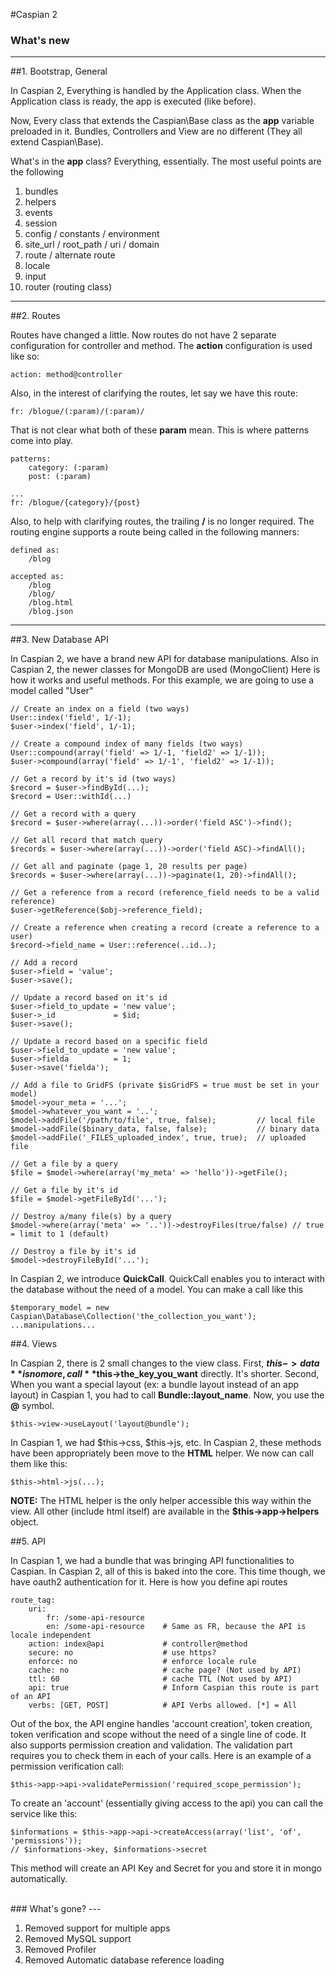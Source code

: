 #Caspian 2

### What's new
---

##1. Bootstrap, General

In Caspian 2, Everything is handled by the Application class. When the Application class is ready, the app is executed (like before).

Now, Every class that extends the Caspian\Base class as the **app** variable preloaded in it. Bundles, Controllers and View are no different (They all extend Caspian\Base).

What's in the **app** class? Everything, essentially. The most useful points are the following

1. bundles
2. helpers
3. events
4. session
5. config / constants / environment
6. site_url / root_path / uri / domain
7. route / alternate route
8. locale
9. input
10. router (routing class)

---

##2. Routes

Routes have changed a little. Now routes do not have 2 separate configuration for controller and method. The **action** configuration is used like so:

    action: method@controller
    
Also, in the interest of clarifying the routes, let say we have this route:

    fr: /blogue/(:param)/(:param)/
    
That is not clear what both of these **param** mean. This is where patterns come into play.

    patterns:
        category: (:param)
        post: (:param)
        
    ...
    fr: /blogue/{category}/{post}

Also, to help with clarifying routes, the trailing **/** is no longer required. The routing engine supports a route being called in the following manners:

    defined as: 
        /blog
    
    accepted as:
        /blog
        /blog/
        /blog.html
        /blog.json

---

##3. New Database API

In Caspian 2, we have a brand new API for database manipulations. Also in Caspian 2, the newer classes for MongoDB are used (MongoClient) Here is how it works and useful methods. For this example, we are going to use a model called "User"

    // Create an index on a field (two ways)
    User::index('field', 1/-1);
    $user->index('field', 1/-1);
    
    // Create a compound index of many fields (two ways)
    User::compound(array('field' => 1/-1, 'field2' => 1/-1));
    $user->compound(array('field' => 1/-1', 'field2' => 1/-1));

    // Get a record by it's id (two ways)
    $record = $user->findById(...);
    $record = User::withId(...)
    
    // Get a record with a query
    $record = $user->where(array(...))->order('field ASC')->find();
    
    // Get all record that match query
    $records = $user->where(array(...))->order('field ASC)->findAll();

    // Get all and paginate (page 1, 20 results per page)
    $records = $user->where(array(...))->paginate(1, 20)->findAll();

    // Get a reference from a record (reference_field needs to be a valid reference)
    $user->getReference($obj->reference_field);
    
    // Create a reference when creating a record (create a reference to a user)
    $record->field_name = User::reference(..id..);

    // Add a record
    $user->field = 'value';
    $user->save();
    
    // Update a record based on it's id
    $user->field_to_update = 'new value';
    $user->_id             = $id;
    $user->save();
    
    // Update a record based on a specific field
    $user->field_to_update = 'new value';
    $user->fielda          = 1;
    $user->save('fielda');
    
    // Add a file to GridFS (private $isGridFS = true must be set in your model)
    $model->your_meta = '...';
    $model->whatever_you_want = '..';
    $model->addFile('/path/to/file', true, false);         // local file
    $model->addFile($binary_data, false, false);           // binary data
    $model->addFile('_FILES_uploaded_index', true, true);  // uploaded file
    
    // Get a file by a query
    $file = $model->where(array('my_meta' => 'hello'))->getFile();    
    
    // Get a file by it's id
    $file = $model->getFileById('...');
    
    // Destroy a/many file(s) by a query
    $model->where(array('meta' => '..'))->destroyFiles(true/false) // true = limit to 1 (default)
    
    // Destroy a file by it's id
    $model->destroyFileById('...');

In Caspian 2, we introduce **QuickCall**. QuickCall enables you to interact with the database
without the need of a model. You can make a call like this

    $temporary_model = new Caspian\Database\Collection('the_collection_you_want');
    ...manipulations...
 

##4. Views

In Caspian 2, there is 2 small changes to the view class. First, **$this->data** is no more, call **$this->the_key_you_want** directly. It's shorter. Second, When you want a special layout (ex: a bundle layout instead of an app layout) in Caspian 1, you had to call **Bundle::layout_name**. Now, you use the **@** symbol.

    $this->view->useLayout('layout@bundle');

In Caspian 1, we had $this->css, $this->js, etc. In Caspian 2, these methods have been appropriately been move to the **HTML** helper. We now can call them like this:

    $this->html->js(...);
    
**NOTE:** The HTML helper is the only helper accessible this way within the view. All other (include html itself) are available in the **$this->app->helpers** object.

##5. API

In Caspian 1, we had a bundle that was bringing API functionalities to Caspian. In Caspian 2, all of this is baked into the core. This time though, we have oauth2 authentication for it. Here is how you define api routes

    route_tag:
        uri:
            fr: /some-api-resource
            en: /some-api-resource    # Same as FR, because the API is locale independent
        action: index@api             # controller@method
        secure: no                    # use https?
        enforce: no                   # enforce locale rule
        cache: no                     # cache page? (Not used by API)
        ttl: 60                       # cache TTL (Not used by API)
        api: true                     # Inform Caspian this route is part of an API
        verbs: [GET, POST]            # API Verbs allowed. [*] = All

Out of the box, the API engine handles 'account creation', token creation, token verification and scope without the need of a single line of code. It also supports permission creation and validation. The validation part requires you to check them in each of your calls. Here is an example of a permission verification call:

    $this->app->api->validatePermission('required_scope_permission');
    
To create an 'account' (essentially giving access to the api) you can call the service like this:

    $informations = $this->app->api->createAccess(array('list', 'of', 'permissions'));
    // $informations->key, $informations->secret
 
This method will create an API Key and Secret for you and store it in mongo automatically. 

<br/>
### What's gone?
---

1. Removed support for multiple apps
2. Removed MySQL support
3. Removed Profiler
4. Removed Automatic database reference loading